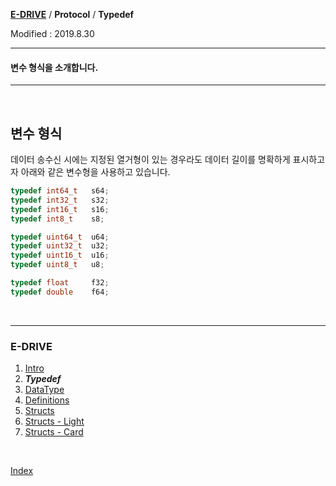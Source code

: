 **[E-DRIVE](index.md)** / **Protocol** / **Typedef**

Modified : 2019.8.30

---

#### 변수 형식을 소개합니다.

---

<br>

**변수 형식**
-----------------
데이터 송수신 시에는 지정된 열거형이 있는 경우라도 데이터 길이를 명확하게 표시하고자 아래와 같은 변수형을 사용하고 있습니다.
```cpp
typedef int64_t   s64;
typedef int32_t   s32;
typedef int16_t   s16;
typedef int8_t    s8;

typedef uint64_t  u64;
typedef uint32_t  u32;
typedef uint16_t  u16;
typedef uint8_t   u8;

typedef float     f32;
typedef double    f64;
```




<br>

---

<h3>E-DRIVE</H3>

1. [Intro](01_intro.md)
2. ***Typedef***
3. [DataType](03_datatype.md)
4. [Definitions](04_definitions.md)
5. [Structs](05_structs.md)
6. [Structs - Light](06_structs_light.md)
7. [Structs - Card](07_structs_card.md)

<br>

[Index](index.md)

